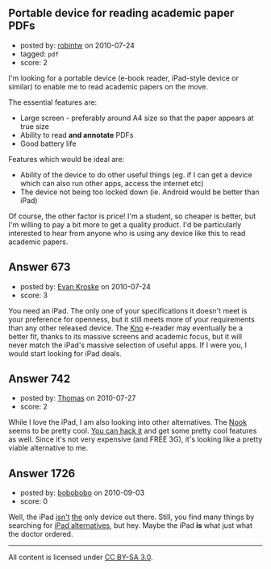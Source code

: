 ## Portable device for reading academic paper PDFs

- posted by: [robintw](https://stackexchange.com/users/-1/93-robintw) on 2010-07-24
- tagged: `pdf`
- score: 2

<p>I'm looking for a portable device (e-book reader, iPad-style device or similar) to enable me to read academic papers on the move.</p>

<p>The essential features are:</p>

<ul>
<li>Large screen - preferably around A4 size so that the paper appears at true size</li>
<li>Ability to read <strong>and annotate</strong> PDFs</li>
<li>Good battery life</li>
</ul>

<p>Features which would be ideal are:</p>

<ul>
<li>Ability of the device to do other useful things (eg. if I can get a device which can also run other apps, access the internet etc)</li>
<li>The device not being too locked down (ie. Android would be better than iPad)</li>
</ul>

<p>Of course, the other factor is price! I'm a student, so cheaper is better, but I'm willing to pay a bit more to get a quality product. I'd be particularly interested to hear from anyone who is using any device like this to read academic papers.</p>



## Answer 673

- posted by: [Evan Kroske](https://stackexchange.com/users/-1/49-evan-kroske) on 2010-07-24
- score: 3

<p>You need an iPad. The only one of your specifications it doesn't meet is your preference for openness, but it still meets more of your requirements than any other released device. The <a href="http://www.engadget.com/2010/06/02/kno-dual-screen-tablet-appears-at-d8-we-go-hands-on/" rel="nofollow">Kno</a> e-reader may eventually be a better fit, thanks to its massive screens and academic focus, but it will never match the iPad's massive selection of useful apps. If I were you, I would start looking for iPad deals.</p>



## Answer 742

- posted by: [Thomas](https://stackexchange.com/users/-1/39-thomas) on 2010-07-27
- score: 2

<p>While I love the iPad, I am also looking into other alternatives. The <a href="http://www.barnesandnoble.com/nook/index.asp?cds2Pid=30195" rel="nofollow">Nook</a> seems to be pretty cool. <a href="http://nooktalk.net/news/time-to-hack-root-your-nook" rel="nofollow">You can hack it</a> and get some pretty cool features as well. Since it's not very expensive (and FREE 3G), it's looking like a pretty viable alternative to me.</p>



## Answer 1726

- posted by: [bobobobo](https://stackexchange.com/users/-1/1074-bobobobo) on 2010-09-03
- score: 0

<p>Well, the iPad <a href="http://www.crunchgear.com/2010/04/02/seven-more-ipad-alternatives/" rel="nofollow">isn't</a> <a href="http://techcrunch.com/2010/07/14/the-ipad-alternatives-the-where-are-they-now-edition/" rel="nofollow">the</a> only device out there.  Still, you find many things by searching for <a href="http://www.google.com/#q=ipad+alternatives" rel="nofollow">iPad alternatives</a>, but hey.  Maybe the iPad <strong>is</strong> what just what the doctor ordered.</p>




---

All content is licensed under [CC BY-SA 3.0](https://creativecommons.org/licenses/by-sa/3.0/).
